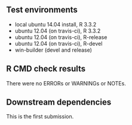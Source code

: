 ## Test environments
* local ubuntu 14.04 install, R 3.3.2
* ubuntu 12.04 (on travis-ci), R 3.3.2
* ubuntu 12.04 (on travis-ci), R-release 
* ubuntu 12.04 (on travis-ci), R-devel 
* win-builder (devel and release)

## R CMD check results
There were no ERRORs or WARNINGs or NOTEs. 

## Downstream dependencies
This is the first submission.
